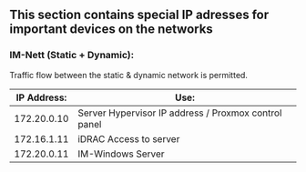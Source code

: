 ## This section contains special IP adresses for important devices on the networks

### IM-Nett (Static + Dynamic):
Traffic flow between the static & dynamic network is permitted.

| IP Address: | Use:                                                 |
| ----------- | ---------------------------------------------------- |
| 172.20.0.10 | Server Hypervisor IP address / Proxmox control panel |
| 172.16.1.11 | iDRAC Access to server                               |
| 172.20.0.11 | IM-Windows Server                                    |
